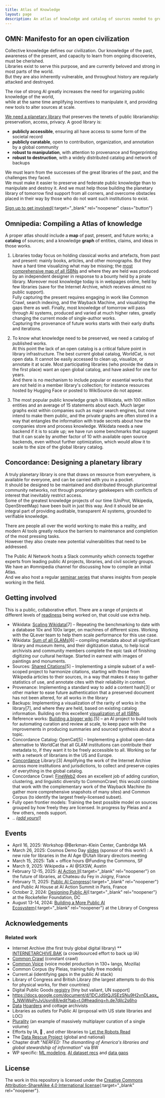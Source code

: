 ```yaml
---
title: Atlas of Knowledge
layout: page
description: An atlas of knowledge and catalog of sources needed to ground public interest AI.
---
```


## OMN: Manifesto for an open civilization

Collective knowledge defines our civilization. 
Our knowledge of the past, awareness of the present, and capacity to learn from ongoing discoveries, must be cherished.  
Libraries exist to serve this purpose, and are currently beloved and strong in most parts of the world.  
But they are also inherently vulnerable, and throughout history are regularly attacked and destroyed. 

The rise of strong AI greatly increases the need for organizing public knowledge of the world,  
while at the same time amplifying incentives to manipulate it, and providing new tools to alter sources at scale. 

[We need a planetary library](https://github.com/manymodels/public-ai/blob/main/atlas/omnifesto.md) that preserves the tenets of public librarianship: preservation, access, privacy.  A good library is:

- **publicly accessible**, ensuring all have access to some form of the societal record
- **publicly curatable**, open to contribution, organization, and annotation by a global community
- **robust to manipulation**, with attention to provenance and fingerprinting
- **robust to destruction**, with a widely distributed catalog and network of backups

We must learn from the successes of the great libraries of the past, and the challenges they faced.  
We must make it easier to preserve and federate public knowledge than to manipulate and destroy it.
And we must help those building the planetary library of tomorrow find support from all corners, 
and overcome obstacles placed in their way by those who do not want such institutions to exist.

[Sign up to get involved](https://docs.google.com/forms/d/1_HKkfLimn_krqkNdMHgo1we7iXmfJDDlkHB_JHXX08s/){:target="_blank" rel="noopener" class="button"}

## Omnipedia: Compiling a Atlas of knowledge

A proper atlas should include a **map** of past, present, and future works; a **catalog** of sources; and a knowledge **graph** of entities, claims, and ideas in those works.

1. Libraries today focus on holding classical works and artefacts, from past and present: mainly books, articles, and other monographs. But they have a hard time visualizing what may be missing; the [most comprehensive map of all ISBNs](http://phiresky.github.io/blog/2025/visualizing-all-books-in-isbn-space/) and where they are held was produced by an independent designer in response to a bounty held by a pirate library.
Moreover most knowledge today is in webpages online, held by few libraries (save for the Internet Archive, which receives almost no public support).  
Fully capturing the present requires engaging in work like Common Crawl, search indexing, and the Wayback Machine, and visualizing the gaps there as well.
Finally, most knowledge of tomorrow will pass through AI systems, produced and varied at much higher rates, greatly changing the current mode of single-author works.  
Capturing the provenance of future works starts with their early drafts and iterations.

2. To know what knowledge need to be preserved, we need a catalog of published works.  
At this point the lack of an open catalog is a critical failure point in library infrastructure.
The best current global catalog, WorldCat, is not open data. It cannot be easily accessed to clean up, visualize, or annotate it at scale. 
Most participating libraries (who provide the data in the first place) want an open global catalog, and have asked for one for years.  
And there is no mechanism to include popular or essential works that are not held in a member library's collection; for instance resources
hosted by Hugging Face or posted to WikiSource do not appear.

3. The most popular public knowledge graph is Wikidata, with 100 million entities and an average of 15 statements about each.  Much larger graphs exist within companies such as major search engines, 
but none intend to make them public, and the private graphs are often stored in a way that entangles the information with trade secrets about how the companies store and process knowledge.
Wikidata needs a new backend if it is to scale up; we have run some benchmarks that suggest that it can scale by another factor of 10 
with available open source backends, even without further optimization, which would allow it to scale to the size of the global library catalog.


## Concordance: Designing a planetary library

A truly planetary library is one that draws on resource from everywhere, is available for everyone, and can be carried with you in a pocket.  
It should be designed to be maintained and distributed through pluricentral community networks, not through proprietary gatekeepers with conflicts of interest that inevitably restrict access.  
Some of the greatest knowledge projects of our time (UniProt, Wikipedia, OpenStreetMap) have been built in just this way.
And it should be an integral part of providing auditable, transparent AI systems, grounded to verifiable knowledge.

There are people all over the world working to make this a reality, and modern AI tools greatly reduce the barriers to maintenance and completion of the most pressing tasks.  
However they also create new potential vulnerabilities that need to be addressed.

The Public AI Network hosts a Slack community which connects together experts from leading public AI projects, libraries, and civil society groups. 
We have an #omnipedia channel for discussing how to compile an initial Atlas.  
And we also host a regular [seminar series](https://publicai.network/seminar) that shares insights from people working in the field.   


## Getting involved

This is a public, collaborative effort.  There are a range of projects at different levels of [readiness](https://en.wikipedia.org/wiki/Technology_readiness_level) being worked on, that could use extra help.

* Wikidata: [Scaling Wikidata](https://www.wikidata.org/wiki/Wikidata:Scaling_Wikidata/Benchmarking)[7] – Repeating the benchmarking to date with a database 10x and 100x larger, on machines of different sizes.  Working with the QLever team to help them scale performance for this use case.
* Wikidata: [Sum of all GLAMs](https://www.wikidata.org/wiki/Wikidata:WikiProject_sum_of_all_paintings)[6] – compiling metadata about all significant library and museum items, and their digitization status, to help local archivists and community members complete the epic task of finishing digitizing our cultural heritage. Started in earnest with images of paintings and monuments.
* Sources: [Shared Citations](https://meta.wikimedia.org/wiki/WikiCite/Shared_Citations)[5] – Implementing a simple subset of a well-scoped project to harmonize citations, starting with those from Wikipedia articles to their sources, in a way that makes it easy to gather statistics of use, and annotate cites with their reliability in context.
* Provenance: Implementing a standard way to add a content hash[3] or other marker to ease future authentication that a preserved document has not been altered, for all works in the library
* Backups: Implementing a visualization of the rarity of works in the library[7], and where they are held, based on existing catalog information.  Building on this excellent [visualization of all ISBNs](https://phiresky.github.io/blog/2025/visualizing-all-books-in-isbn-space/). 
* Reference works: [Building a bigger wiki](https://github.com/wikius/omnipedia).[5] – an AI project to build tools for automating curation and review at scale, to keep pace with the improvements in producing summaries and sourced synthesis about a topic.
* Concordance Catalog: OpenCat[5] – Implementing a global open-data alternative to WorldCat that all GLAM institutions can contribute their metadata to, if they want it to be freely accessible to all. Working so far with a network of librarians in the US and Europe.
* [Concordance](https://docs.google.com/document/d/1DCJdStQJISEzSNu9H2vnDLaqx_5_NWjWpPnJvUsvn88/) Library:[3] Amplifying the work of the Internet Archive across more institutions and jurisdictions, to collect and preserve copies of everything in the global catalog.
* Concordance Crawl: [FineWeb2](https://github.com/huggingface/fineweb-2) does an excellent job of adding curation, clustering, and linguistic diversity to CommonCrawl; this would combine that work with the complementary work of the Wayback Machine (to gather more comprehensive snapshots of many sites) and Common Corpus (to identify the largest freely-licensed subset).
* Fully open frontier models: Training the best possible model on sources grouped by how freely they are licensed. In progress by Pleias and a few others, needs support. 
* .. _[(add yours!)](https://docs.google.com/forms/d/1_HKkfLimn_krqkNdMHgo1we7iXmfJDDlkHB_JHXX08s/edit)_

 
## Events
- April 16, 2025:  Workshop @Berkman-Klein Center, Cambridge MA
- March 26, 2025:  Cosmos Demo Day [slides](https://docs.google.com/presentation/d/1stAGX3S7OV78N8IShyDuHmfBvUzYOM9I0UQcxjMuMB8/) (sponsor of this work!)
: A new role for libraries in the AI Age @Utah library directors meeting
- March 15, 2025:  Talk + office hours @Funding the Commons, SF
- March 9, 2025:   Wikipedia + AI @SXSW, Austin
- February 12-15, 2025: [AI Action II](https://docs.google.com/document/d/1IyP2jGob6Zxp1V7jjN1Ax--r45FHGYBgDhK31eoMNVU/edit?tab=t.0){:target="_blank" rel="noopener"} on the future of libraries, at Chateau du Fey in Joigny, France
- February 11, 2025: [Public AI Congress](https://lu.ma/5h2x0n33){:target="_blank" rel="noopener"} and Public AI House at AI Action Summit in Paris, France
- October 2, 2024: [Designing Public AI](https://economicsecurityproject.org/news/blueprint-to-build-public-ai/){:target="_blank" rel="noopener"} at the Rockefeller Foundation, DC
- August 13-14, 2024: [Building a More Public AI Ecosystem](https://publicai.us){:target="_blank" rel="noopener"} at the Library of Congress

## Acknowledgements

### Related work
* Internet Archive (the first truly global digital library)
** [INTERNETARCHIVE.BAK](https://wiki.archiveteam.org/index.php/INTERNETARCHIVE.BAK/nominations) (a crowdsourced effort to back up IA)
* [Common Crawl](https://commoncrawl.org/web-graphs) (constant crawl)
* [Common Voice](https://commonvoice.mozilla.org/en/languages) (voice model production in 130+ langs, Mozilla)
* Common Corpus (by Pleias, training fully free models)
* Current.ai (identifying gaps in the public AI stack)
* Library of Congress and British Library (the largest attempts to do this for physical works, for their countries)
* Digital Public Goods [registry](https://www.digitalpublicgoods.net/registry) [tiny but valiant, UN support]
* https://docs.google.com/document/d/1DCJdStQJISEzSNu9H2vnDLaqx_5_NWjWpPnJvUsvn88/edit?tab=t.0#heading=h.de7djlc2s6ho
* [Data](https://www.reddit.com/r/DataHoarder/comments/h02jl4/lets_say_you_wanted_to_back_up_the_internet/) [Hoarders](https://www.reddit.com/r/DataHoarder/comments/l4rj44/how_to_back_up_download_the_library_of_congress/) and cottage archivists
* Libraries as outlets for Public AI (proposal with US state libraries and LOC)
* [Plurality](https://www.plurality.net/) (an example of massively multiplayer curation of a single volume)
* Efforts by IA, 🤗 , and other libraries to [Let the Robots Read](https://docs.google.com/document/d/1k614XlIcdWxJ0gFyuC0ovlNI5XMd-54P6ATeRPo2ORw/)
* The [Data Rescue Project](https://docs.google.com/document/d/15ZRxHqbhGDHCXo7Hqi_Vcy4Q50ZItLblIFaY3s7LBLw/) (global and national)
* Chapter draft "_NERFED: The dismantling of America's libraries and global stewardship of information_" via BW
* WP specific:  [ML modeling](https://meta.wikimedia.org/wiki/User:Isaac_(WMF)/ML_modeling_at_Wikimedia), [AI dataset recs](https://meta.wikimedia.org/wiki/User:Isaac_(WMF)/AI_Datasets) and [data gaps](https://meta.wikimedia.org/wiki/User:Isaac_(WMF)/Content_tagging/Data_gaps)

## License
The work in this repository is licensed under the [Creative Commons Attribution-ShareAlike 4.0 International license](https://creativecommons.org/licenses/by-sa/4.0/){:target="_blank" rel="noopener"}.
